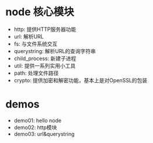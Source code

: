 # node 核心模块
- http: 提供HTTP服务器功能
- url: 解析URL
- fs: 与文件系统交互
- querystring: 解析URL的查询字符串
- child_process: 新建子进程
- util: 提供一系列实用小工具
- path: 处理文件路径
- crypto: 提供加密和解密功能，基本上是对OpenSSL的包装

# demos
- demo01: hello node
- demo02: http模块
- demo03: url&querystring